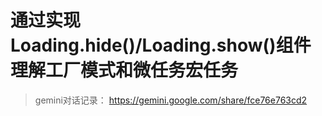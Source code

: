 # 通过实现Loading.hide()/Loading.show()组件理解工厂模式和微任务宏任务
> gemini对话记录： https://gemini.google.com/share/fce76e763cd2

